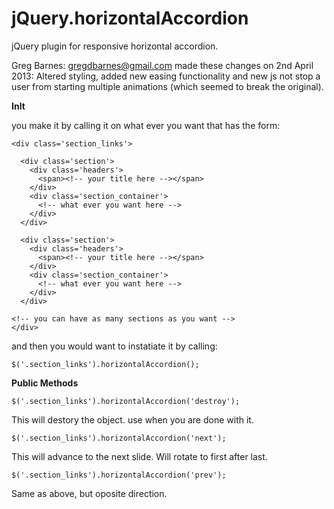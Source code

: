 jQuery.horizontalAccordion
==========================

jQuery plugin for responsive horizontal accordion.

Greg Barnes: gregdbarnes@gmail.com made these changes on 2nd April 2013:
Altered styling, added new easing functionality and new js not stop a user from starting multiple animations (which seemed to break the original).

__InIt__

you make it by calling it on what ever you want that has the form: 

    <div class='section_links'>
    
      <div class='section'>
        <div class='headers'>
          <span><!-- your title here --></span>
        </div>
        <div class='section_container'>
          <!-- what ever you want here -->
        </div>
      </div>    

      <div class='section'>
        <div class='headers'>
          <span><!-- your title here --></span>
        </div>
        <div class='section_container'>
          <!-- what ever you want here -->
        </div>
      </div>            
        
    <!-- you can have as many sections as you want -->
    </div>
    
and then you would want to instatiate it by calling:

    $('.section_links').horizontalAccordion();

__Public Methods__

    $('.section_links').horizontalAccordion('destroy');

This will destory the object. use when you are done with it.

    $('.section_links').horizontalAccordion('next');

This will advance to the next slide. Will rotate to first after last.

    $('.section_links').horizontalAccordion('prev');

Same as above, but oposite direction.
